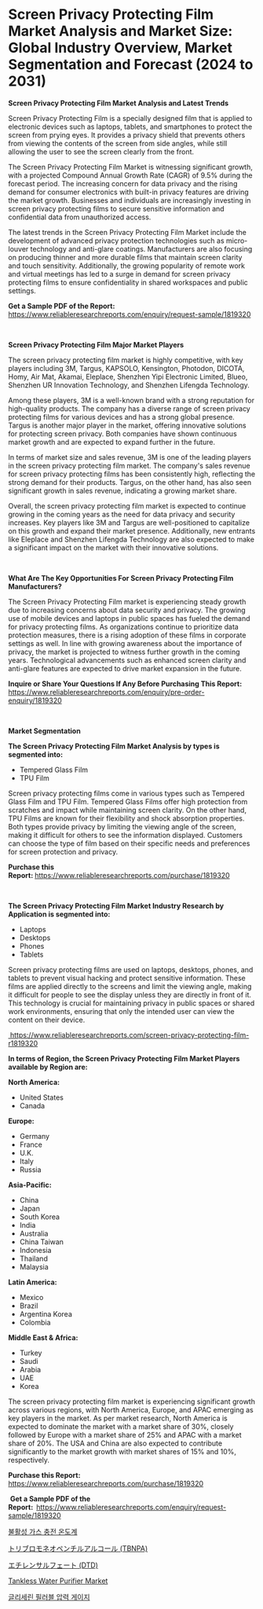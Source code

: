<p><h1>Screen Privacy Protecting Film Market Analysis and Market Size: Global Industry Overview, Market Segmentation and Forecast (2024 to 2031)</h1></p><p><strong>Screen Privacy Protecting Film Market Analysis and Latest Trends</strong></p>
<p><p>Screen Privacy Protecting Film is a specially designed film that is applied to electronic devices such as laptops, tablets, and smartphones to protect the screen from prying eyes. It provides a privacy shield that prevents others from viewing the contents of the screen from side angles, while still allowing the user to see the screen clearly from the front.</p><p>The Screen Privacy Protecting Film Market is witnessing significant growth, with a projected Compound Annual Growth Rate (CAGR) of 9.5% during the forecast period. The increasing concern for data privacy and the rising demand for consumer electronics with built-in privacy features are driving the market growth. Businesses and individuals are increasingly investing in screen privacy protecting films to secure sensitive information and confidential data from unauthorized access.</p><p>The latest trends in the Screen Privacy Protecting Film Market include the development of advanced privacy protection technologies such as micro-louver technology and anti-glare coatings. Manufacturers are also focusing on producing thinner and more durable films that maintain screen clarity and touch sensitivity. Additionally, the growing popularity of remote work and virtual meetings has led to a surge in demand for screen privacy protecting films to ensure confidentiality in shared workspaces and public settings.</p></p>
<p><strong>Get a Sample PDF of the Report:&nbsp;</strong> <a href="https://www.reliableresearchreports.com/enquiry/request-sample/1819320">https://www.reliableresearchreports.com/enquiry/request-sample/1819320</a></p>
<p>&nbsp;</p>
<p><strong>Screen Privacy Protecting Film Major Market Players</strong></p>
<p><p>The screen privacy protecting film market is highly competitive, with key players including 3M, Targus, KAPSOLO, Kensington, Photodon, DICOTA, Homy, Air Mat, Akamai, Eleplace, Shenzhen Yipi Electronic Limited, Blueo, Shenzhen UR Innovation Technology, and Shenzhen Lifengda Technology. </p><p>Among these players, 3M is a well-known brand with a strong reputation for high-quality products. The company has a diverse range of screen privacy protecting films for various devices and has a strong global presence. Targus is another major player in the market, offering innovative solutions for protecting screen privacy. Both companies have shown continuous market growth and are expected to expand further in the future.</p><p>In terms of market size and sales revenue, 3M is one of the leading players in the screen privacy protecting film market. The company's sales revenue for screen privacy protecting films has been consistently high, reflecting the strong demand for their products. Targus, on the other hand, has also seen significant growth in sales revenue, indicating a growing market share.</p><p>Overall, the screen privacy protecting film market is expected to continue growing in the coming years as the need for data privacy and security increases. Key players like 3M and Targus are well-positioned to capitalize on this growth and expand their market presence. Additionally, new entrants like Eleplace and Shenzhen Lifengda Technology are also expected to make a significant impact on the market with their innovative solutions.</p></p>
<p>&nbsp;</p>
<p><strong>What Are The Key Opportunities For Screen Privacy Protecting Film Manufacturers?</strong></p>
<p><p>The Screen Privacy Protecting Film market is experiencing steady growth due to increasing concerns about data security and privacy. The growing use of mobile devices and laptops in public spaces has fueled the demand for privacy protecting films. As organizations continue to prioritize data protection measures, there is a rising adoption of these films in corporate settings as well. In line with growing awareness about the importance of privacy, the market is projected to witness further growth in the coming years. Technological advancements such as enhanced screen clarity and anti-glare features are expected to drive market expansion in the future.</p></p>
<p><strong>Inquire or Share Your Questions If Any Before Purchasing This Report:</strong> <a href="https://www.reliableresearchreports.com/enquiry/pre-order-enquiry/1819320">https://www.reliableresearchreports.com/enquiry/pre-order-enquiry/1819320</a></p>
<p>&nbsp;</p>
<p><strong>Market Segmentation</strong></p>
<p><strong>The Screen Privacy Protecting Film Market Analysis by types is segmented into:</strong></p>
<p><ul><li>Tempered Glass Film</li><li>TPU Film</li></ul></p>
<p><p>Screen privacy protecting films come in various types such as Tempered Glass Film and TPU Film. Tempered Glass Films offer high protection from scratches and impact while maintaining screen clarity. On the other hand, TPU Films are known for their flexibility and shock absorption properties. Both types provide privacy by limiting the viewing angle of the screen, making it difficult for others to see the information displayed. Customers can choose the type of film based on their specific needs and preferences for screen protection and privacy.</p></p>
<p><strong>Purchase this Report:&nbsp;</strong><a href="https://www.reliableresearchreports.com/purchase/1819320">https://www.reliableresearchreports.com/purchase/1819320</a></p>
<p>&nbsp;</p>
<p><strong>The Screen Privacy Protecting Film Market Industry Research by Application is segmented into:</strong></p>
<p><ul><li>Laptops</li><li>Desktops</li><li>Phones</li><li>Tablets</li></ul></p>
<p><p>Screen privacy protecting films are used on laptops, desktops, phones, and tablets to prevent visual hacking and protect sensitive information. These films are applied directly to the screens and limit the viewing angle, making it difficult for people to see the display unless they are directly in front of it. This technology is crucial for maintaining privacy in public spaces or shared work environments, ensuring that only the intended user can view the content on their device.</p></p>
<p><a href="https://www.reliableresearchreports.com/screen-privacy-protecting-film-r1819320">&nbsp;https://www.reliableresearchreports.com/screen-privacy-protecting-film-r1819320</a></p>
<p><strong>In terms of Region, the Screen Privacy Protecting Film Market Players available by Region are:</strong></p>
<p>
    <p> <strong> North America: </strong>
        <ul>
            <li>United States</li>
            <li>Canada</li>
        </ul>
        </p> 
    <p> <strong> Europe: </strong>
        <ul>
            <li>Germany</li>
            <li>France</li>
            <li>U.K.</li>
            <li>Italy</li>
            <li>Russia</li>
        </ul>
        </p> 
    <p> <strong> Asia-Pacific: </strong>
        <ul>
            <li>China</li>
            <li>Japan</li>
            <li>South Korea</li>
            <li>India</li>
            <li>Australia</li>
            <li>China Taiwan</li>
            <li>Indonesia</li>
            <li>Thailand</li>
            <li>Malaysia</li>
        </ul>
        </p> 
    <p> <strong> Latin America: </strong>
        <ul>
            <li>Mexico</li>
            <li>Brazil</li>
            <li>Argentina Korea</li>
            <li>Colombia</li>
        </ul>
        </p> 
    <p> <strong> Middle East & Africa: </strong>
        <ul>
            <li>Turkey</li>
            <li>Saudi</li>
            <li>Arabia</li>
            <li>UAE</li>
            <li>Korea</li>
        </ul>
    </p>
    </p>
<p><p>The screen privacy protecting film market is experiencing significant growth across various regions, with North America, Europe, and APAC emerging as key players in the market. As per market research, North America is expected to dominate the market with a market share of 30%, closely followed by Europe with a market share of 25% and APAC with a market share of 20%. The USA and China are also expected to contribute significantly to the market growth with market shares of 15% and 10%, respectively.</p></p>
<p><strong>Purchase this Report: </strong><a href="https://www.reliableresearchreports.com/purchase/1819320">https://www.reliableresearchreports.com/purchase/1819320</a></p>
<p>&nbsp;<strong>Get a Sample PDF of the Report:&nbsp;&nbsp;</strong><a href="https://www.reliableresearchreports.com/enquiry/request-sample/1819320">https://www.reliableresearchreports.com/enquiry/request-sample/1819320</a></p>
<p><strong></strong></p>
<p><p><a href="https://github.com/milikokao84/Market-Research-Report-List-1/blob/main/4032027153295.md">불활성 가스 충전 온도계</a></p><p><a href="https://medium.com/@raquelrreese22024/%E3%83%88%E3%83%AA%E3%83%96%E3%83%AD%E3%83%A2%E3%83%8D%E3%82%AA%E3%83%9A%E3%83%B3%E3%83%81%E3%83%AB%E3%82%A2%E3%83%AB%E3%82%B3%E3%83%BC%E3%83%AB-tbnpa-%E5%B8%82%E5%A0%B4%E8%AA%BF%E6%9F%BB-%E7%94%A3%E6%A5%AD%E9%80%B2%E5%8C%96-2031%E5%B9%B4%E3%81%BE%E3%81%A7%E3%81%AE%E4%BA%88%E6%B8%AC-ad2c286af8cf">トリブロモネオペンチルアルコール (TBNPA)</a></p><p><a href="https://medium.com/@andrade736451/%E3%82%A8%E3%83%81%E3%83%AC%E3%83%B3%E3%82%B5%E3%83%AB%E3%83%95%E3%82%A7%E3%83%BC%E3%83%88-dtd-%E5%B8%82%E5%A0%B4%E8%A6%8F%E6%A8%A1-%E3%82%B7%E3%82%A7%E3%82%A2-%E3%83%88%E3%83%AC%E3%83%B3%E3%83%89%E5%88%86%E6%9E%90%E3%83%AC%E3%83%9D%E3%83%BC%E3%83%88-%E8%A3%BD%E5%93%81-98-dtd-99-dtd-%E3%81%9D%E3%81%AE%E4%BB%96-%E5%88%A5%E3%81%AE%E3%82%BB%E3%82%B0%E3%83%A1%E3%83%B3%E3%83%88%E4%BA%88%E6%B8%AC-2024-2031-efaa8e447fe7">エチレンサルフェート (DTD)</a></p><p><a href="https://github.com/Glendatilghmankmgz0rbhwpy/Market-Research-Report-List-3/blob/main/tankless-water-purifier-market.md">Tankless Water Purifier Market</a></p><p><a href="https://github.com/emakpiahsopiah/Market-Research-Report-List-1/blob/main/6840683153296.md">글리세린 필러블 압력 게이지</a></p></p>